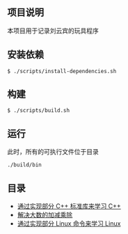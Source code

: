 
## 项目说明
本项目用于记录刘云宾的玩具程序

## 安装依赖
```
$ ./scripts/install-dependencies.sh
```

## 构建
```
$ ./scripts/build.sh
```

## 运行
此时，所有的可执行文件位于目录

```
./build/bin
```

## 目录
* [通过实现部分 C++ 标准库来学习 C++](./cpp-standard-library)
* [解决大数的加减乘除](./huge-number)
* [通过实现部分 Linux 命令来学习 Linux](./linux-commands)
